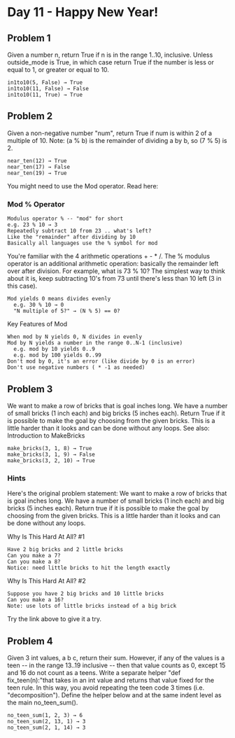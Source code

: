 # Day 11 - Happy New Year!

## Problem 1
Given a number n, return True if n is in the range 1..10, inclusive. Unless outside_mode is True, in which case return True if the number is less or equal to 1, or greater or equal to 10.

```
in1to10(5, False) → True
in1to10(11, False) → False
in1to10(11, True) → True
```

## Problem 2
Given a non-negative number "num", return True if num is within 2 of a multiple of 10. Note: (a % b) is the remainder of dividing a by b, so (7 % 5) is 2. 

```
near_ten(12) → True
near_ten(17) → False
near_ten(19) → True
```

You might need to use the Mod operator. Read here:

### Mod % Operator

    Modulus operator % -- "mod" for short
    e.g. 23 % 10 → 3
    Repeatedly subtract 10 from 23 .. what's left?
    Like the "remainder" after dividing by 10
    Basically all languages use the % symbol for mod 

You're familiar with the 4 arithmetic operations + - * /. The % modulus operator is an additional arithmetic operation: basically the remainder left over after division. For example, what is 73 % 10? The simplest way to think about it is, keep subtracting 10's from 73 until there's less than 10 left (3 in this case).

    Mod yields 0 means divides evenly
      e.g. 30 % 10 → 0
      "N multiple of 5?" → (N % 5) == 0? 

Key Features of Mod

    When mod by N yields 0, N divides in evenly
    Mod by N yields a number in the range 0..N-1 (inclusive)
      e.g. mod by 10 yields 0..9
      e.g. mod by 100 yields 0..99
    Don't mod by 0, it's an error (like divide by 0 is an error)
    Don't use negative numbers ( * -1 as needed)
    
## Problem 3

We want to make a row of bricks that is goal inches long. We have a number of small bricks (1 inch each) and big bricks (5 inches each). Return True if it is possible to make the goal by choosing from the given bricks. This is a little harder than it looks and can be done without any loops. See also: Introduction to MakeBricks

```
make_bricks(3, 1, 8) → True
make_bricks(3, 1, 9) → False
make_bricks(3, 2, 10) → True
```

### Hints

Here's the original problem statement: We want to make a row of bricks that is goal inches long. We have a number of small bricks (1 inch each) and big bricks (5 inches each). Return true if it is possible to make the goal by choosing from the given bricks. This is a little harder than it looks and can be done without any loops. 

Why Is This Hard At All? #1

    Have 2 big bricks and 2 little bricks
    Can you make a 7?
    Can you make a 8?
    Notice: need little bricks to hit the length exactly 

Why Is This Hard At All? #2

    Suppose you have 2 big bricks and 10 little bricks
    Can you make a 16?
    Note: use lots of little bricks instead of a big brick 

Try the link above to give it a try. 

## Problem 4

Given 3 int values, a b c, return their sum. However, if any of the values is a teen -- in the range 13..19 inclusive -- then that value counts as 0, except 15 and 16 do not count as a teens. Write a separate helper "def fix_teen(n):"that takes in an int value and returns that value fixed for the teen rule. In this way, you avoid repeating the teen code 3 times (i.e. "decomposition"). Define the helper below and at the same indent level as the main no_teen_sum().

```
no_teen_sum(1, 2, 3) → 6
no_teen_sum(2, 13, 1) → 3
no_teen_sum(2, 1, 14) → 3
```
